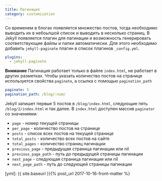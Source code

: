 ```yaml
---
title: Пагинация
category: customization
---
```


Со временем в блогах появляется множество постов, тогда необходимо выводить их в небоьлшой список и выводить в несколько страниц. В Jekyll появляется плагин для пагинации и возможность генерировать соответствующие файлы и папки автоматически. Для этого необходимо добавить `jekyll-paginate` плагин в список плагинов `_config.yml`.

```yaml
plugins:
  - jekyll-paginate
```
**Внимание** Пагинация работает только в файле `index.html`, не работает в других разметках.
Чтобы указать количество постов на странице используется свойства `paginate`, а ссылка с помощью `pagination_path`

```yaml
paginate: 5
pagination_path: /blog/:num/
```

Jekyll запишет первые 5 постов в `/blog/index.html`, следующие пять `/blog/2/index.html` и так далее.
В `index.html` доступен массив `paginator` со значениями:
- `page` - номер текущей страницы
- `per_page` - количество постов на странице
- `posts` - список всех постов на текущей странице
- `total_posts` - количество всех постов на сайте
- `total_pages` - количество страниц пагинации
- `previous_page` - предыдущая страница пагинации или nil
- `previous_page_path` - путь до предыдущей страницы пагинации
- `next_page` - следующая страница пагинации или nil
- `next_page_path` -  путь до следующей страницы пагинации

[yml]: {{ site.baseurl }}{% post_url 2017-10-16-front-matter %}
